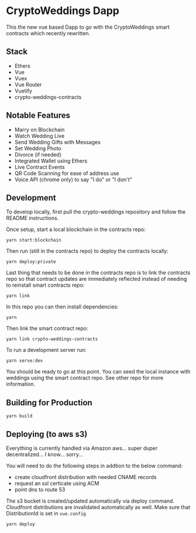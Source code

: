 # CryptoWeddings Dapp
This the new vue based Dapp to go with the CryptoWeddings smart contracts which recently rewritten.

## Stack
* Ethers
* Vue
* Vuex
* Vue Router
* Vuetify
* crypto-weddings-contracts

## Notable Features
* Marry on Blockchain
* Watch Wedding Live
* Send Wedding Gifts with Messages
* Set Wedding Photo
* Divorce (if needed)
* Integrated Wallet using Ethers
* Live Contract Events
* QR Code Scanning for ease of address use
* Voice API (chrome only) to say "I do" or "I don't" 

## Development

To develop locally, first pull the crypto-weddings repository and follow the README instructions.

Once setup, start a local blockchain in the contracts repo:
```
yarn start:blockchain
```

Then run (still in the contracts repo) to deploy the contracts locally:
```
yarn deploy:private
```

Last thing that needs to be done in the contracts repo is to link the contracts repo so that contract updates are immediately reflected instead of needing to reinstall smart contracts repo:
```
yarn link
```

In this repo you can then install dependencies:
```
yarn
```

Then link the smart contract repo:
```
yarn link crypto-weddings-contracts
```

To run a development server run:
```
yarn serve:dev
```

You should be ready to go at this point. You can seed the local instance with weddings using the smart contract repo. See other repo for more information.

## Building for Production
```
yarn build
```

## Deploying (to aws s3)
Everything is currently handled via Amazon aws... super duper decentralized... I know... sorry...

You will need to do the following steps in addtion to the below command:
* create cloudfront distribution with needed CNAME records
* request an ssl certicate using ACM
* point dns to route 53

The s3 bucket is created/updated automatically via deploy command. Cloudfront distributions are invalidated automatically as well. Make sure that DistributionId is set in `vue.config`

```
yarn deploy
```
